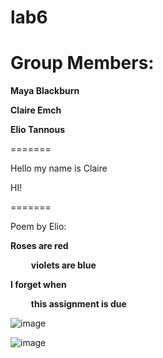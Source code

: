 # lab6
# Group Members:

**Maya Blackburn**

**Claire Emch**

**Elio Tannous**

=======

Hello my name is Claire

HI!


=======

Poem by Elio:

**Roses are red**

&ensp; &ensp; &ensp;  **violets are blue**

**I forget when**

&ensp; &ensp; &ensp;  **this assignment is due**



![image](https://media.giphy.com/media/GWbgn9RqVfk1bHQBr1/giphy.gif)

![image](https://media.giphy.com/media/2rAKTgJIQe1buYU1R5/giphy.gif)
